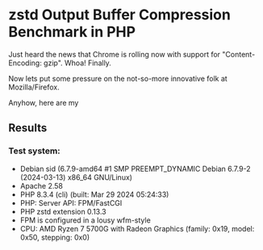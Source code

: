 
# zstd Output Buffer Compression Benchmark in PHP

Just heard the news that Chrome is rolling now with support for "Content-Encoding: gzip". Whoa! Finally.

Now lets put some pressure on the not-so-more innovative folk at Mozilla/Firefox.

Anyhow, here are my

## Results

### Test system: 
- Debian sid (6.7.9-amd64 #1 SMP PREEMPT_DYNAMIC Debian 6.7.9-2 (2024-03-13) x86_64 GNU/Linux)
- Apache 2.58
- PHP 8.3.4 (cli) (built: Mar 29 2024 05:24:33)
- PHP: Server API: FPM/FastCGI
- PHP zstd extension 0.13.3
- FPM is configured in a lousy wfm-style
- CPU: AMD Ryzen 7 5700G with Radeon Graphics (family: 0x19, model: 0x50, stepping: 0x0)